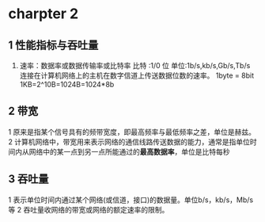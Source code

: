 # charpter 2 

## 1 性能指标与吞吐量
1. 速率：数据率或数据传输率或比特率
比特 :1/0 位
单位:1b/s,kb/s,Gb/s,Tb/s
连接在计算机网络上的主机在数字信道上传送数据位数的速率。
1byte = 8bit
1KB=2^10B=1024B=1024*8b

## 2 带宽
1 原来是指某个信号具有的频带宽度，即最高频率与最低频率之差，单位是赫兹。
2 计算机网络中，带宽用来表示网络的通信线路传送数据的能力，通常是指单位时间内从网络中的某一点到另一点所能通过的**最高数据率**，单位是比特每秒

## 3 吞吐量
1 表示单位时间内通过某个网络(或信道，接口)的数据量。单位b/s，kb/s，Mb/s等
2 吞吐量收网络的带宽或网络的额定速率的限制。
